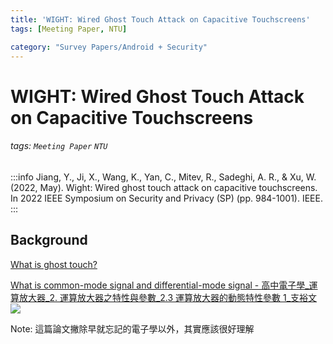 ```yaml
---
title: 'WIGHT: Wired Ghost Touch Attack on Capacitive Touchscreens'
tags: [Meeting Paper, NTU]

category: "Survey Papers/Android + Security"
---
```


# WIGHT: Wired Ghost Touch Attack on Capacitive Touchscreens
###### tags: `Meeting Paper` `NTU`
:::info
Jiang, Y., Ji, X., Wang, K., Yan, C., Mitev, R., Sadeghi, A. R., & Xu, W. (2022, May). Wight: Wired ghost touch attack on capacitive touchscreens. In 2022 IEEE Symposium on Security and Privacy (SP) (pp. 984-1001). IEEE.
:::
## Background
[What is ghost touch?](https://www.google.com/url?sa=t&rct=j&q=&esrc=s&source=web&cd=&cad=rja&uact=8&ved=2ahUKEwj40bHli7P-AhUNQ94KHUdYAAMQFnoECAsQAQ&url=https%3A%2F%2Fzh-tw.ios-data-recovery.com%2Fandroid-ghost-touch-fix%2F&usg=AOvVaw2qVDJ2tKU-pVUgcDFAodNY)

[What is common-mode signal and differential-mode signal - 高中電子學_運算放大器_2. 運算放大器之特性與參數_2.3 運算放大器的動態特性參數 1_支裕文](https://youtu.be/YlN7rFg7cps)
![](https://i.imgur.com/AlHU0Uh.png)

Note: 這篇論文撇除早就忘記的電子學以外，其實應該很好理解
